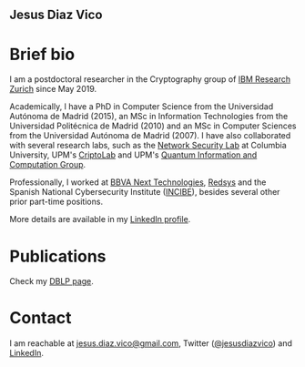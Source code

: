 ## Jesus Diaz Vico

# Brief bio

I am a postdoctoral researcher in the Cryptography group of [IBM Research Zurich](https://www.zurich.ibm.com/crypto/) since May 2019.

Academically, I have a PhD in Computer Science from the Universidad Autónoma de Madrid (2015), an MSc in Information Technologies from the Universidad Politécnica de Madrid (2010) and an MSc in Computer Sciences from the Universidad Autónoma de Madrid (2007). I have also collaborated with several research labs, such as the [Network Security Lab](http://security.cs.columbia.edu/labs.html) at Columbia University, UPM's [CriptoLab](https://tirnanog.ls.fi.upm.es) and UPM's [Quantum Information and Computation Group](http://www.gcc.fi.upm.es/en/home.html).

Professionally, I worked at [BBVA Next Technologies](https://www.bbvanexttechnologies.com/), [Redsys](http://www.redsys.es/en/index.html) and the Spanish National Cybersecurity Institute ([INCIBE](https://www.incibe.es/en)), besides several other prior part-time positions.

More details are available in my [LinkedIn profile](https://www.linkedin.com/in/jesusdiazvico/).

# Publications

Check my [DBLP page](https://dblp.org/pers/hd/d/Diaz:Jesus).

# Contact

I am reachable at [jesus.diaz.vico@gmail.com](mailto:jesus.diaz.vico@gmail.com), Twitter ([@jesusdiazvico](https://twitter.com/jesusdiazvico)) and [LinkedIn](https://www.linkedin.com/in/jesusdiazvico/).
